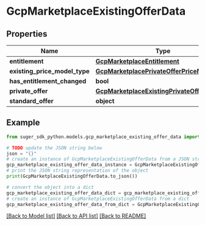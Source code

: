 # GcpMarketplaceExistingOfferData


## Properties

Name | Type | Description | Notes
------------ | ------------- | ------------- | -------------
**entitlement** | [**GcpMarketplaceEntitlement**](GcpMarketplaceEntitlement.md) |  | [optional] 
**existing_price_model_type** | [**GcpMarketplacePrivateOfferPriceModelType**](GcpMarketplacePrivateOfferPriceModelType.md) |  | [optional] 
**has_entitlement_changed** | **bool** |  | [optional] 
**private_offer** | [**GcpMarketplaceExistingPrivateOffer**](GcpMarketplaceExistingPrivateOffer.md) |  | [optional] 
**standard_offer** | **object** |  | [optional] 

## Example

```python
from suger_sdk_python.models.gcp_marketplace_existing_offer_data import GcpMarketplaceExistingOfferData

# TODO update the JSON string below
json = "{}"
# create an instance of GcpMarketplaceExistingOfferData from a JSON string
gcp_marketplace_existing_offer_data_instance = GcpMarketplaceExistingOfferData.from_json(json)
# print the JSON string representation of the object
print(GcpMarketplaceExistingOfferData.to_json())

# convert the object into a dict
gcp_marketplace_existing_offer_data_dict = gcp_marketplace_existing_offer_data_instance.to_dict()
# create an instance of GcpMarketplaceExistingOfferData from a dict
gcp_marketplace_existing_offer_data_from_dict = GcpMarketplaceExistingOfferData.from_dict(gcp_marketplace_existing_offer_data_dict)
```
[[Back to Model list]](../README.md#documentation-for-models) [[Back to API list]](../README.md#documentation-for-api-endpoints) [[Back to README]](../README.md)



